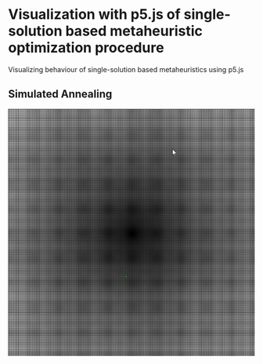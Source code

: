 # Visualization with p5.js of single-solution based metaheuristic optimization procedure
 Visualizing behaviour of single-solution based metaheuristics using p5.js
 
 ## Simulated Annealing
 ![](ZEt3jLJllu.gif)
